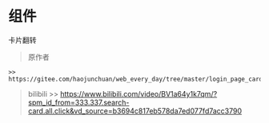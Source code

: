 <!-- 项目地址 -->
# 组件
卡片翻转
> 原作者
>
    >> https://gitee.com/haojunchuan/web_every_day/tree/master/login_page_card
>
> bilibili
    >> https://www.bilibili.com/video/BV1a64y1k7qm/?spm_id_from=333.337.search-card.all.click&vd_source=b3694c817eb578da7ed077fd7acc3790